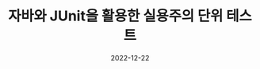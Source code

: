 ---
layout: post
title: "자바와 JUnit을 활용한 실용주의 단위 테스트"
description: ""
date: 2022-12-22
tags: ["book"]
---